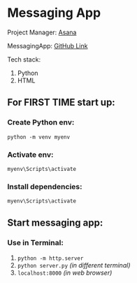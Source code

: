 # Messaging App

Project Manager: [Asana](https://app.asana.com/0/1206965707456536/1206965708625594)

MessagingApp: [GitHub Link](https://github.com/Boba-brothers/MessagingApp)

Tech stack:
1. Python
2. HTML

## For FIRST TIME start up:

### Create Python env:

`python -m venv myenv`

### Activate env:

`myenv\Scripts\activate`

### Install dependencies:

`myenv\Scripts\activate`

## Start messaging app:

### Use in Terminal:

1. `python -m http.server`
2. `python server.py` *(in different terminal)*
3. `localhost:8000` *(in web browser)*
